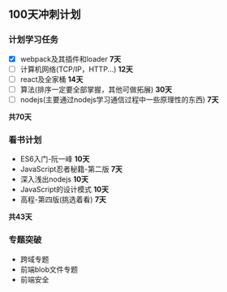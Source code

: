 ## 100天冲刺计划

### 计划学习任务

- [x] webpack及其插件和loader	**7天**
- [ ] 计算机网络(TCP/IP，HTTP...)    **12天**
- [ ] react及全家桶    **14天**
- [ ] 算法(排序一定要全部掌握，其他可做拓展)    **30天**
- [ ] nodejs(主要通过nodejs学习通信过程中一些原理性的东西)    **7天**

**共70天**

### 看书计划

- ES6入门-阮一峰    **10天**
- JavaScript忍者秘籍-第二版    **7天**
- 深入浅出nodejs    **10天**
- JavaScript的设计模式    **10天**
- 高程-第四版(挑选着看)    **7天**

**共43天**

### 专题突破

- 跨域专题
- 前端blob文件专题
- 前端安全 